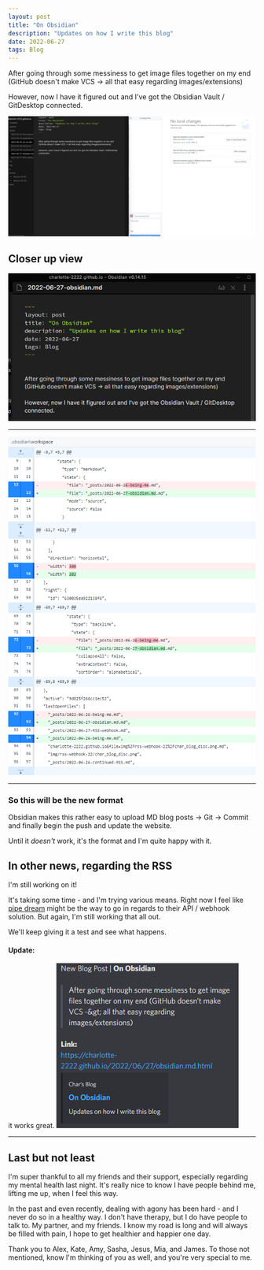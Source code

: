 ```yaml
---
layout: post
title: "On Obsidian"
description: "Updates on how I write this blog"
date: 2022-06-27
tags: Blog
---
```



After going through some messiness to get image files together on my end (GitHub doesn't make VCS -> all that easy regarding images/extensions)

However, now I have it figured out and I've got the Obsidian Vault / GitDesktop connected.


![image of two side by side](img/06-27-22-obsidian/large-git-ob.png)

## Closer up view
![obsidian](/img/06-27-22-obsidian/ob.png)

<hr>

![git desktop](/img/06-27-22-obsidian/git.png)

<hr>

### So this will be the new format
Obsidian makes this rather easy to upload MD blog posts -> Git -> Commit and finally begin the push and update the website.

Until it *doesn't* work, it's the format and I'm quite happy with it.


## In other news, regarding the RSS
I'm still working on it!

It's taking some time - and I'm trying various means. Right now I feel like <a href="https://pipedream.com/">pipe dream</a> might be the way to go in regards to their API / webhook solution.
But again, I'm still working that all out.

We'll keep giving it a test and see what happens.

#### Update:
it works great.
![image of pipedream webhook](/img/06-27-22-obsidian/pipedream.png)

<hr>

## Last but not least
I'm super thankful to all my friends and their support, especially regarding my mental health last night. It's really nice to know I have people behind me, lifting me up, when I feel this way.

In the past and even recently, dealing with agony has been hard - and I never do so in a healthy way. I don't have therapy, but I do have people to talk to. My partner, and my friends. I know my road is long and will always be filled with pain, I hope to get healthier and happier one day.

Thank you to Alex, Kate, Amy, Sasha, Jesus, Mia, and James. To those not mentioned, know I'm thinking of you as well, and you're very special to me.




